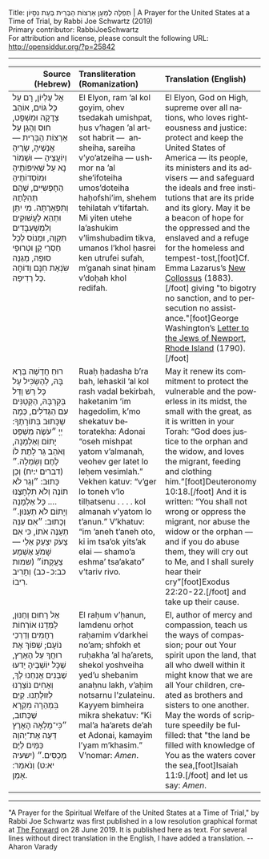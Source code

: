 <html>
<head></head>
<body>
Title: תְּפִלָּה לְמַעַן אַרְצוֹת הַבְּרִית בְּעֵת נִסָּיוֹן | A Prayer for the United States at a Time of Trial, by Rabbi Joe Schwartz (2019)<br />
Primary contributor: RabbiJoeSchwartz<br />
For attribution and license, please consult the following URL: <a href="http://opensiddur.org/?p=25842">http://opensiddur.org/?p=25842</a>
<p />
<hr />

<table style="width:100%;margin-left: auto;margin-right: auto;" class="draggable">
<thead><tr><th id="x" style="text-align: right;">Source (Hebrew)</th><th style="text-align: left;">Transliteration (Romanization)</th><th style="text-align: left;">Translation (English)</th></tr></thead>
<tbody>
<tr><td style="vertical-align:top;" width="46%">
<div class="liturgy" lang="he">
אֵל עֶלְיוֹן, 
רָם עַל כָּל גּוֹיִם, 
אוֹהֵב צְדָקָה וּמִשְׁפָּט, 
חוּס וְהָגֵן עַל אַרְצוֹת הַבְּרִית — 
אֲנְשֶׁיהָ, שָׂרֶיהָ וְיוֹעֲצֶיהָ — 
וּשְׁמוֹר נָא עַל שְׁאִיפוֹתֶיהָ וּמוֹסְדוֹתֶיהָ הַחָפְשִיִּים, 
שֶׁהֵם תְּהִלָּתָהּ וְתִּפְאָרְתָּהּ. 
מִי יִתֵּן וּתְהֵא לָעֲשׁוּקִים וְלִמְשֻׁעְבָּדִים תִּקְוָה, 
וּמָנוֹס לְכָל חַסְרֵי קֵן וּטְרוּפֵי סוּפָה, 
מְגַנָּה שִֹנְאַת חִנָּם וְדוֹחָה כָל רְדִיפָה.
</span></div></td>
 
<td style="vertical-align:top;" width="53%">
<div class="english" lang="en">
El Elyon, 
ram ’al kol goyim, 
ohev tsedakah umishpat, 
ḥus v’hagen ’al artsot habrit — 
ansheiha, sareiha v’yo’atzeiha — 
ushmor na ’al she’ifoteiha umos’doteiha haḥofshi’im, 
shehem tehilatah v’tifartah. 
Mi yiten utehe la’ashukim v’limshubadim tikva, 
umanos l’khol ḥasrei ken utrufei sufah, 
m’ganah sinat ḥinam v’doḥah khol redifah.
</span></div></td>
 
<td style="vertical-align:top;" width="53%">
<div class="english" lang="en">
El Elyon, God on High, 
supreme over all nations,
who loves righteousness and justice: 
protect and keep the United States of America — 
its people, its ministers and its advisers —
and safeguard the ideals and free institutions 
that are its pride and its glory. 
May it be a beacon of hope for the oppressed and the enslaved 
and a refuge for the homeless and tempest-tost,[foot]Cf. Emma Lazarus’s <a href="https://opensiddur.org/prayers/secular-calendar/united-states/thanksgiving-day/the-new-collosus-by-emma-lazarus-1883-yiddish-translation-by-rachel-kirsch-holtman-1938/">New Collossus</a> (1883).[/foot] 
giving "to bigotry no sanction, and to persecution no assistance."[foot]George Washington’s <a href="https://founders.archives.gov/documents/Washington/05-06-02-0135">Letter to the Jews of Newport, Rhode Island</a> (1790).[/foot] 
</div></td></tr>


<tr><td style="vertical-align:top;" width="46%">
<div class="liturgy" lang="he">
רוּחַ חֲדָשָׁה בְּרָא בָּהּ, 
לְהַשְֹכִּיל עַל כָּל רָשׁ וָדַּל בְּקִרְבָּהּ, 
הַקְּטַנִּים עִם הַגְּדֹלִים, 
כְּמָה שֶכָּתוּב בְּתוֹרָתֶךָ: 
יְיָ ״עֹשֶׂה מִשְׁפַּט יָתוֹם וְאַלְמָנָה, 
וְאֹהֵב גֵּר לָתֶת לוֹ לֶחֶם וְשִׂמְלָה.״ <span class="citation">(דברים י:יח)</span>
וְכֵן כָּתוּב: ״וְגֵר לֹא תוֹנֶה וְלֹא תִלְחָצֶנּוּ …. 
כָּל אַלְמָנָה וְיָתוֹם לֹא תְעַנּוּן.״ 
וְכָתוּב: ״אִם עַנֵּה תְעַנֶּה אֹתוֹ, 
כִּי אִם צָעֹק יִצְעַק אֵלַי — 
שָׁמֹעַ אֶשְׁמַע צַעֲקָתוֹ״ <span class="citation">(שמות כב:כ-כב)</span>
וְתָרִיב רִיבוֹ.
</span></div></td>
 
<td style="vertical-align:top;" width="53%">
<div class="english" lang="en">
Ruaḥ ḥadasha b’ra bah, 
lehaskil ’al kol rash vadal bekirbah, 
haketanim ’im hagedolim, 
k’mo shekatuv betoratekha: 
Adonai “oseh mishpat yatom v’almanah, 
veohev ger latet lo leḥem vesimlah.” 
Vekhen katuv: “v’ger lo toneh v’lo tilḥatsenu . . . . 
kol almanah v’yatom lo t’anun.” 
V’khatuv: “im ’aneh t’aneh oto, 
ki im tsa’ok yits’ak elai — 
shamo’a eshma’ tsa’akato” 
v’tariv rivo.
</span></div></td>
 
<td style="vertical-align:top;" width="53%">
<div class="english" lang="en">
May it renew its commitment 
to protect the vulnerable and the powerless in its midst, 
the small with the great,
as it is written in your Torah: 
“God does justice to the orphan and the widow, 
and loves the migrant, feeding and clothing him.”[foot]Deuteronomy 10:18.[/foot] 
And it is written: “You shall not wrong or oppress the migrant, 
nor abuse the widow or the orphan — 
and if you do abuse them, 
they will cry out to Me, 
and I shall surely hear their cry”[foot]Exodus 22:20-22.[/foot] 
and take up their cause. 
</div></td></tr>


<tr><td style="vertical-align:top;" width="46%">
<div class="liturgy" lang="he">
אֵל רָחוּם וְחַנּוּן, 
לַמְּדֵנוּ אוֹרְחוֹת רַחֲמִים וְדַרְכֵי נוֹעָם; 
שְׁפוֹךְ אֶת רוּחֲךָ עַל הָאָרֶץ, 
שֶׁכָּל יוֹשְׁבֶיהָ יֵדעוּ 
שֶׁבָּנִים אֲנַחְנוּ לָךְ, 
וְאַחִים נוֹצַרְנוּ לְזוּלָתֵנוּ. 
קַיֵּם בִּמְהֵרָה מִקְרָא שֶׁכָּתוּב,
״כִּי־מָלְאָה הָאָרֶץ דֵּעָה אֶת־יְהוָה 
כַּמַּיִם לַיָּם מְכַסִּים.״ <span class="citation">(ישעיה יא:ט)</span>
וְנֹאמַר: אָמֵן.
</span></div></td>
 
<td style="vertical-align:top;" width="53%">
<div class="english" lang="en">
El raḥum v’ḥanun, 
lamdenu orḥot raḥamim v’darkhei no’am; 
shfokh et ruḥakha ’al ha’arets, 
shekol yoshveiha yed’u 
shebanim anaḥnu lakh, 
v’aḥim notsarnu l’zulateinu. 
Kayyem bimheira mikra shekatuv: 
“Ki mal’a ha’arets de’ah et Adonai, 
kamayim l’yam m’khasim.” 
V’nomar: <em>Amen</em>.
</span></div></td> 
 
<td style="vertical-align:top;" width="53%">
<div class="english" lang="en">
El, author of mercy and compassion, 
teach us the ways of compassion; 
pour out Your spirit upon the land, 
that all who dwell within it might know 
that we are all Your children, 
created as brothers and sisters to one another. 
May the words of scripture speedily be fulfilled:
that "the land be filled with knowledge of You 
as the waters cover the sea,[foot]Isaiah 11:9.[/foot]
and let us say: <em>Amen</em>.
</div></td></tr>
</tbody></table>

<hr />

"A Prayer for the Spiritual Welfare of the United States at a Time of Trial," by Rabbi Joe Schwartz was first published in a low resolution graphical format at <a href="https://forward.com/opinion/426422/a-new-prayer-for-the-united-states-in-a-time-of-trial/">The Forward</a> on 28 June 2019. It is published here as text. For several lines without direct translation in the English, I have added a translation. --Aharon Varady
</body>
</html>